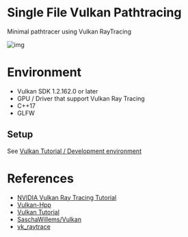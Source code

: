 # Single File Vulkan Pathtracing

Minimal pathtracer using Vulkan RayTracing

![img](https://user-images.githubusercontent.com/30839669/111055968-87af5700-84be-11eb-9e0a-a6857679061e.png)

# Environment

-   Vulkan SDK 1.2.162.0 or later
-   GPU / Driver that support Vulkan Ray Tracing
-   C++17
-   GLFW

## Setup

See [Vulkan Tutorial / Development environment](https://vulkan-tutorial.com/Development_environment)

# References

-   [NVIDIA Vulkan Ray Tracing Tutorial](https://nvpro-samples.github.io/vk_raytracing_tutorial_KHR/)
-   [Vulkan-Hpp](https://github.com/KhronosGroup/Vulkan-Hpp)
-   [Vulkan Tutorial](https://vulkan-tutorial.com/)
-   [SaschaWillems/Vulkan](https://github.com/SaschaWillems/Vulkan)
-   [vk_raytrace](https://github.com/nvpro-samples/vk_raytrace)
